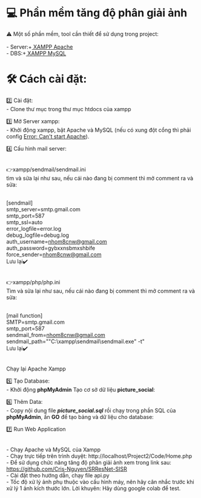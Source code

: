 # 💻 Phần mềm tăng độ phân giải ảnh

⚠️ Một số phần mềm, tool cần thiết để sử dụng trong project: <br>
<br>- Server:+<a href="https://www.apachefriends.org/index.html"> XAMPP Apache</a>
<br>- DBS:+<a href="https://www.apachefriends.org/index.html"> XAMPP MySQL</a>


# 🛠️ Cách cài đặt: 

2️⃣ Cài đặt:
<br>- Clone thư mục trong thư mục htdocs của xampp

3️⃣ Mở Server xampp:
<br>- Khởi động xampp, bật Apache và MySQL (nếu có xung đột cổng thì phải config <a href ="https://techbrij.com/setting-up-xampp-apache-iis-windows">  Error: Can't start Apache</a>).
<br>

4️⃣ Cấu hình mail server:

<br> 👉xampp/sendmail/sendmail.ini
<br>tìm và sửa lại như sau, nếu cái nào đang bị comment thì mở comment ra và sửa:

<br>[sendmail]
<br>smtp_server=smtp.gmail.com
<br>smtp_port=587
<br>smtp_ssl=auto
<br>error_logfile=error.log
<br>debug_logfile=debug.log
<br>auth_username=nhom8cnw@gmail.com
<br>auth_password=gybxxnsbmxshbife
<br>force_sender=nhom8cnw@gmail.com
<br>Lưu lại✔️

<br> 👉xampp/php/php.ini
<br>Tìm và sửa lại như sau, nếu cái nào đang bị comment thì mở comment ra và sửa:

<br>[mail function]
<br>SMTP=smtp.gmail.com
<br>smtp_port=587
<br>sendmail_from=nhom8cnw@gmail.com
<br>sendmail_path="\"C:\xampp\sendmail\sendmail.exe\" -t"
<br>Lưu lại✔️

<br>Chạy lại Apache Xampp

5️⃣ Tạo Database:
<br>- Khởi động <b>phpMyAdmin</b> Tạo cơ sở dữ liệu <b>picture_social</b>:
<br>


6️⃣ Thêm Data:
<br>- Copy nội dung file <b><i>picture_social.sql</i></b> rồi chạy trong phần SQL của <b>phpMyAdmin</b>, ấn <b>GO</b> để tạo bảng và dữ liệu cho database:
<br>

7️⃣ Run Web Application

<br>- Chạy Apache và MySQL của Xampp
<br>- Chạy trực tiếp trên trình duyệt: http://localhost/Project2/Code/Home.php
<br>- Để sử dụng chức năng tăng độ phân giải ảnh xem trong link sau: https://github.com/Cris-Nguyen/SRResNet-SISR
<br>- Cài đặt theo hướng dẫn, chạy file api.py
<br>- Tốc độ xử lý ảnh phụ thuộc vào cấu hình máy, nên hãy cân nhắc trước khi xử lý 1 ảnh kích thước lớn. Lời khuyên: Hãy dùng google colab để test.





